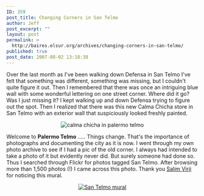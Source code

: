 ```yaml
---
ID: 359
post_title: Changing Corners in San Telmo
author: Jeff
post_excerpt: ""
layout: post
permalink: >
  http://baires.elsur.org/archives/changing-corners-in-san-telmo/
published: true
post_date: 2007-08-02 13:18:38
---
```

Over the last month as I've been walking down Defensa in San Telmo I've felt that something was different, something was missing, but I couldn't quite figure it out. Then I remembered that there was once an intriguing blue wall with some wonderful lettering on one street corner. Where did it go? Was I just missing it? I kept walking up and down Defensa trying to figure out the spot. Then I realized that there was this new Calma Chicha store in San Telmo with an exterior wall that suspiciously looked freshly painted.  

<center>
<img src='http://baires.elsur.org/wp-content/uploads/2007/08/calmachica.jpg' alt='calma chicha in palermo telmo' />
</center>

Welcome to <strong>Palermo Telmo</strong> ..... Things change. That's the importance of photographs and documenting the city as it is now. I went through my own photo archive to see if I had a pic of the old corner. I always had intended to take a photo of it but evidently never did. But surely someone had done so. Thus I searched through Flickr for photos tagged San Telmo. After browsing more than 1,500 photos (!) I came across this photo. Thank you <a href="http://salim.virji.net/">Salim Virji</a> for noticing this mural. 

<center>
<a href="http://flickr.com/photos/salim/3358849/"><img src='http://baires.elsur.org/wp-content/uploads/2007/08/santelmomural.jpg' alt='San Telmo mural' /></a>
</center>